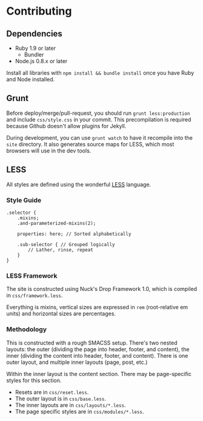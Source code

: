 # Contributing

## Dependencies
 * Ruby 1.9 or later
   * Bundler
 * Node.js 0.8.x or later

Install all libraries with `npm install && bundle install` once you have Ruby and Node installed.

## Grunt
Before deploy/merge/pull-request, you should run `grunt less:production` and include `css/style.css`
in your commit.  This precompilation is required because Github doesn't allow plugins for Jekyll.

During development, you can use `grunt watch` to have it recompile into the `site` directory.  It
also generates source maps for LESS, which most browsers will use in the dev tools.

## LESS
All styles are defined using the wonderful [LESS](http://lesscss.org/) language.

### Style Guide
```less
.selector {
	.mixins;
	.and-parameterized-mixins(2);

	properties: here; // Sorted alphabetically

	.sub-selector { // Grouped logically
		// Lather, rinse, repeat
	}
}
```

### LESS Framework
The site is constructed using Nuck's Drop Framework 1.0, which is compiled in `css/framework.less`.

Everything is mixins, vertical sizes are expressed in `rem` (root-relative em units) and horizontal
sizes are percentages.

### Methodology
This is constructed with a rough SMACSS setup.  There's two nested layouts: the outer (dividing the
page into header, footer, and content), the inner (dividing the content into header, footer, and
content).  There is one outer layout, and multiple inner layouts (page, post, etc.)

Within the inner layout is the content section.  There may be page-specific styles for this section.

 * Resets are in `css/reset.less`.
 * The outer layout is in `css/base.less`.
 * The inner layouts are in `css/layouts/*.less`.
 * The page specific styles are in `css/modules/*.less`.
